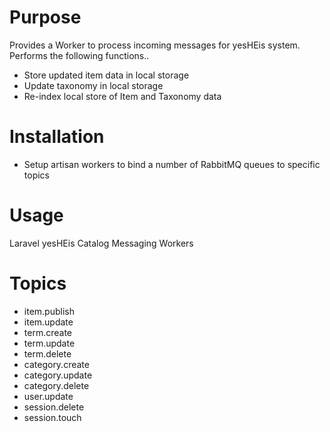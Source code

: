 Purpose
===========

Provides a Worker to process incoming messages for yesHEis system. Performs the following functions..
* Store updated item data in local storage
* Update taxonomy in local storage
* Re-index local store of Item and Taxonomy data

Installation
============
* Setup artisan workers to bind a number of RabbitMQ queues to specific topics

Usage
==========

Laravel yesHEis Catalog Messaging Workers

Topics
==========
* item.publish
* item.update
* term.create
* term.update
* term.delete
* category.create
* category.update
* category.delete
* user.update
* session.delete
* session.touch
